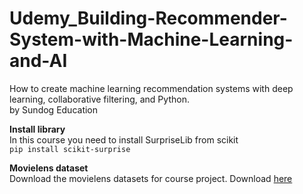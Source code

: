 # Udemy_Building-Recommender-System-with-Machine-Learning-and-AI
How to create machine learning recommendation systems with deep learning, collaborative filtering, and Python.  
by Sundog Education

**Install library**  
In this course you need to install SurpriseLib from scikit  
``` pip install scikit-surprise ```

**Movielens dataset**  
Download the movielens datasets for course project. Download [here](https://dw9ne0o7jcasn.cloudfront.net/RecSys/ml-latest-small.zip)
